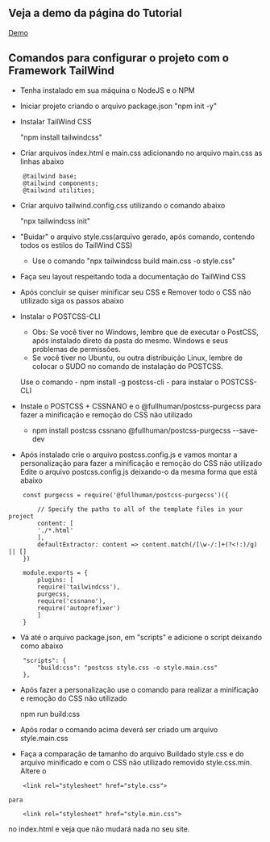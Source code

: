<h2>Veja a demo da página do Tutorial</h2>

<a href="https://fabiosantos.dev/tailwind-airbnb/" target="_blank">Demo</a>

<h2>Comandos para configurar o projeto com o Framework TailWind</h2>

- Tenha instalado em sua máquina o NodeJS e o NPM

- Iniciar projeto criando o arquivo package.json
    "npm init -y"
- Instalar TailWind CSS

    "npm install tailwindcss"

- Criar arquivos index.html e main.css adicionando no arquivo main.css as linhas abaixo

```
    @tailwind base;
    @tailwind components;
    @tailwind utilities;
```

- Criar arquivo tailwind.config.css utilizando o comando abaixo

    "npx tailwindcss init"

- "Buidar" o arquivo style.css(arquivo gerado, após comando, contendo todos os estilos do TailWind CSS)

    - Use o comando "npx tailwindcss build main.css -o style.css"

- Faça seu layout respeitando toda a documentação do TailWind CSS

- Após concluir se quiser minificar seu CSS e Remover todo o CSS não utilizado siga os passos abaixo

- Instalar o POSTCSS-CLI

    - Obs: Se você tiver no Windows, lembre que de executar o PostCSS, após instalado direto da pasta do mesmo. Windows e seus problemas de permissões.
    - Se você tiver no Ubuntu, ou outra distribuição Linux, lembre de colocar o SUDO no comando de instalação do POSTCSS.

    Use o comando - npm install -g postcss-cli - para instalar o POSTCSS-CLI

- Instale o POSTCSS + CSSNANO e o @fullhuman/postcss-purgecss para fazer a minificação e remoção do CSS não utilizado
    
    - npm install postcss cssnano @fullhuman/postcss-purgecss --save-dev

- Após instalado crie o arquivo postcss.config.js e vamos montar a personalização para fazer a minificação e remoção do CSS não utilizado
    Edite o arquivo postcss.config.js deixando-o da mesma forma que está abaixo

```
    const purgecss = require('@fullhuman/postcss-purgecss')({

        // Specify the paths to all of the template files in your project 
        content: [
        './*.html'
        ],  
        defaultExtractor: content => content.match(/[\w-/:]+(?<!:)/g) || []
    })
    
    module.exports = {
        plugins: [
        require('tailwindcss'),
        purgecss,
        require('cssnano'),
        require('autoprefixer')
        ]
    }
```

- Vá até o arquivo package.json, em "scripts" e adicione o script deixando como abaixo
```
    "scripts": {
        "build:css": "postcss style.css -o style.main.css"
    },
```

- Após fazer a personalização use o comando para realizar a minificação e remoção do CSS não utilizado

    npm run build:css

- Após rodar o comando acima deverá ser criado um arquivo style.main.css
- Faça a comparação de tamanho do arquivo Buildado style.css e do arquivo minificado e com o CSS não utilizado removido style.css.min. Altere o 

```
    <link rel="stylesheet" href="style.css"> 
```

    para 

```
    <link rel="stylesheet" href="style.min.css"> 
```

no index.html e veja que não mudará nada no seu site.




